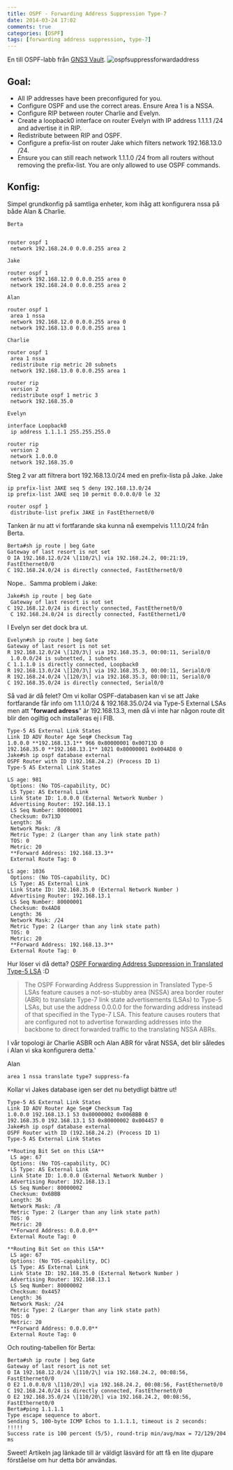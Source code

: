 ```yaml
---
title: OSPF - Forwarding Address Suppression Type-7
date: 2014-03-24 17:02
comments: true
categories: [OSPF]
tags: [forwarding address suppression, type-7]
---
```

En till OSPF-labb från [GNS3 Vault](http://gns3vault.com/OSPF/ospf-suppress-forward-address.html). ![ospfsuppressforwardaddress](/assets/images/2014/03/ospfsuppressforwardaddress.png?w=630)

Goal:
-----

*   All IP addresses have been preconfigured for you.
*   Configure OSPF and use the correct areas. Ensure Area 1 is a NSSA.
*   Configure RIP between router Charlie and Evelyn.
*   Create a loopback0 interface on router Evelyn with IP address 1.1.1.1 /24 and advertise it in RIP.
*   Redistribute between RIP and OSPF.
*   Configure a prefix-list on router Jake which filters network 192.168.13.0 /24.
*   Ensure you can still reach network 1.1.1.0 /24 from all routers without removing the prefix-list. You are only allowed to use OSPF commands.

Konfig:
-------

Simpel grundkonfig på samtliga enheter, kom ihåg att konfigurera nssa på både Alan & Charlie. 

```
Berta


router ospf 1
 network 192.168.24.0 0.0.0.255 area 2

Jake

router ospf 1
 network 192.168.12.0 0.0.0.255 area 0
 network 192.168.24.0 0.0.0.255 area 2

Alan

router ospf 1
 area 1 nssa
 network 192.168.12.0 0.0.0.255 area 0
 network 192.168.13.0 0.0.0.255 area 1

Charlie

router ospf 1
 area 1 nssa
 redistribute rip metric 20 subnets
 network 192.168.13.0 0.0.0.255 area 1

router rip
 version 2
 redistribute ospf 1 metric 3
 network 192.168.35.0

Evelyn

interface Loopback0
 ip address 1.1.1.1 255.255.255.0

router rip
 version 2
 network 1.0.0.0
 network 192.168.35.0
```

Steg 2 var att filtrera bort 192.168.13.0/24 med en prefix-lista på Jake. Jake

```
ip prefix-list JAKE seq 5 deny 192.168.13.0/24
ip prefix-list JAKE seq 10 permit 0.0.0.0/0 le 32

router ospf 1
 distribute-list prefix JAKE in FastEthernet0/0
```

Tanken är nu att vi fortfarande ska kunna nå exempelvis 1.1.1.0/24 från Berta.

```
Berta#sh ip route | beg Gate
Gateway of last resort is not set
O IA 192.168.12.0/24 \[110/2\] via 192.168.24.2, 00:21:19, FastEthernet0/0
C 192.168.24.0/24 is directly connected, FastEthernet0/0
```

Nope..  Samma problem i Jake:

```
Jake#sh ip route | beg Gate
 Gateway of last resort is not set
C 192.168.12.0/24 is directly connected, FastEthernet0/0
 C 192.168.24.0/24 is directly connected, FastEthernet1/0
```

I Evelyn ser det dock bra ut.

```
Evelyn#sh ip route | beg Gate
Gateway of last resort is not set
R 192.168.12.0/24 \[120/3\] via 192.168.35.3, 00:00:11, Serial0/0
 1.0.0.0/24 is subnetted, 1 subnets
C 1.1.1.0 is directly connected, Loopback0
R 192.168.13.0/24 \[120/3\] via 192.168.35.3, 00:00:11, Serial0/0
R 192.168.24.0/24 \[120/3\] via 192.168.35.3, 00:00:11, Serial0/0
C 192.168.35.0/24 is directly connected, Serial0/0
```

Så vad är då felet? Om vi kollar OSPF-databasen kan vi se att Jake fortfarande får info om 1.1.1.0/24 & 192.168.35.0/24 via Type-5 External LSAs men att "**forward adress**" är 192.168.13.3, men då vi inte har någon route dit blir den ogiltig och installeras ej i FIB.
```
Type-5 AS External Link States
Link ID ADV Router Age Seq# Checksum Tag
1.0.0.0 **192.168.13.1** 966 0x80000001 0x00713D 0
192.168.35.0 **192.168.13.1** 1021 0x80000001 0x004AD8 0
Jake#sh ip ospf database external
OSPF Router with ID (192.168.24.2) (Process ID 1)
Type-5 AS External Link States

LS age: 981
 Options: (No TOS-capability, DC)
 LS Type: AS External Link
 Link State ID: 1.0.0.0 (External Network Number )
 Advertising Router: 192.168.13.1
 LS Seq Number: 80000001
 Checksum: 0x713D
 Length: 36
 Network Mask: /8
 Metric Type: 2 (Larger than any link state path)
 TOS: 0
 Metric: 20
 **Forward Address: 192.168.13.3**
 External Route Tag: 0

LS age: 1036
 Options: (No TOS-capability, DC)
 LS Type: AS External Link
 Link State ID: 192.168.35.0 (External Network Number )
 Advertising Router: 192.168.13.1
 LS Seq Number: 80000001
 Checksum: 0x4AD8
 Length: 36
 Network Mask: /24
 Metric Type: 2 (Larger than any link state path)
 TOS: 0
 Metric: 20
 **Forward Address: 192.168.13.3**
 External Route Tag: 0
```

Hur löser vi då detta? [OSPF Forwarding Address Suppression in Translated Type-5 LSA](http://www.cisco.com/c/en/us/td/docs/ios-xml/ios/iproute_ospf/configuration/15-sy/iro-15-sy-book/iro-for-add-sup.html) :D

> The OSPF Forwarding Address Suppression in Translated Type-5 LSAs feature causes a not-so-stubby area (NSSA) area border router (ABR) to translate Type-7 link state advertisements (LSAs) to Type-5 LSAs, but use the address 0.0.0.0 for the forwarding address instead of that specified in the Type-7 LSA. This feature causes routers that are configured not to advertise forwarding addresses into the backbone to direct forwarded traffic to the translating NSSA ABRs.

I vår topologi är Charlie ASBR och Alan ABR för vårat NSSA, det blir således i Alan vi ska konfigurera detta.' 

Alan

`area 1 nssa translate type7 suppress-fa`

Kollar vi Jakes database igen ser det nu betydligt bättre ut!

```
Type-5 AS External Link States
Link ID ADV Router Age Seq# Checksum Tag
1.0.0.0 192.168.13.1 53 0x80000002 0x006BBB 0
192.168.35.0 192.168.13.1 53 0x80000002 0x004457 0
Jake#sh ip ospf database external
OSPF Router with ID (192.168.24.2) (Process ID 1)
Type-5 AS External Link States

**Routing Bit Set on this LSA**
 LS age: 67
 Options: (No TOS-capability, DC)
 LS Type: AS External Link
 Link State ID: 1.0.0.0 (External Network Number )
 Advertising Router: 192.168.13.1
 LS Seq Number: 80000002
 Checksum: 0x6BBB
 Length: 36
 Network Mask: /8
 Metric Type: 2 (Larger than any link state path)
 TOS: 0
 Metric: 20
 **Forward Address: 0.0.0.0**
 External Route Tag: 0

**Routing Bit Set on this LSA**
 LS age: 67
 Options: (No TOS-capability, DC)
 LS Type: AS External Link
 Link State ID: 192.168.35.0 (External Network Number )
 Advertising Router: 192.168.13.1
 LS Seq Number: 80000002
 Checksum: 0x4457
 Length: 36
 Network Mask: /24
 Metric Type: 2 (Larger than any link state path)
 TOS: 0
 Metric: 20
 **Forward Address: 0.0.0.0**
 External Route Tag: 0
```

Och routing-tabellen för Berta:

```
Berta#sh ip route | beg Gate
Gateway of last resort is not set
O IA 192.168.12.0/24 \[110/2\] via 192.168.24.2, 00:08:56, FastEthernet0/0
O E2 1.0.0.0/8 \[110/20\] via 192.168.24.2, 00:08:56, FastEthernet0/0
C 192.168.24.0/24 is directly connected, FastEthernet0/0
O E2 192.168.35.0/24 \[110/20\] via 192.168.24.2, 00:08:56, FastEthernet0/0
Berta#ping 1.1.1.1
Type escape sequence to abort.
Sending 5, 100-byte ICMP Echos to 1.1.1.1, timeout is 2 seconds:
!!!!!
Success rate is 100 percent (5/5), round-trip min/avg/max = 72/129/204 ms
```

Sweet! Artikeln jag länkade till är väldigt läsvärd för att få en lite djupare förståelse om hur detta bör användas.